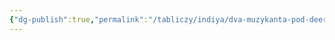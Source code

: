 ```yaml
---
{"dg-publish":true,"permalink":"/tabliczy/indiya/dva-muzykanta-pod-deervom/","dgPassFrontmatter":true}
---
```



